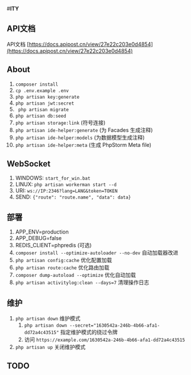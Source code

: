 #**ITY**
## API文档
API文档 [https://docs.apipost.cn/view/27e22c203e0d4854](https://docs.apipost.cn/view/27e22c203e0d4854)

## About
1. ` composer install `
2. ` cp .env.example .env `
3. ` php artisan key:generate `
4. ` php artisan jwt:secret `
5. ` php artisan migrate`
6. ` php artisan db:seed `
7. ` php artisan storage:link ` (符号连接)
8. ` php artisan ide-helper:generate ` (为 Facades 生成注释)
9. ` php artisan ide-helper:models ` (为数据模型生成注释)
10. ` php artisan ide-helper:meta ` (生成 PhpStorm Meta file)

## WebSocket
1. WINDOWS: ` start_for_win.bat `
2. LINUX: ` php artisan workerman start --d `
3. URI: ` ws://IP:2346?lang=LANG&token=TOKEN `
4. SEND: ` {"route": "route.name", "data": data} `

## 部署
1. APP_ENV=production
2. APP_DEBUG=false
3. REDIS_CLIENT=phpredis (可选)
4. `composer install --optimize-autoloader --no-dev` 自动加载器改进
5. `php artisan config:cache` 优化配置加载
6. `php artisan route:cache` 优化路由加载
7. `composer dump-autoload --optimize` 优化自动加载
8. `php artisan activitylog:clean --days=7` 清理操作日志

## 维护
1.  `php artisan down` 维护模式
    1.  `php artisan down --secret="1630542a-246b-4b66-afa1-dd72a4c43515"` 指定维护模式的绕过令牌
    2. 访问 `https://example.com/1630542a-246b-4b66-afa1-dd72a4c43515`
2. `php artisan up` 关闭维护模式

## TODO
